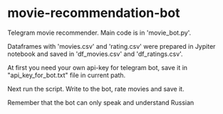 # movie-recommendation-bot
Telegram movie recommender. Main code is in 'movie_bot.py'. 

Dataframes with 'movies.csv' and 'rating.csv' were prepared in Jypiter notebook and saved in 'df_movies.csv' and 'df_ratings.csv'.

At first you need your own api-key for telegram bot, save it in "api_key_for_bot.txt" file in current path.

Next run the script.
Write to the bot, rate movies and save it.

Remember that the bot can only speak and understand Russian
